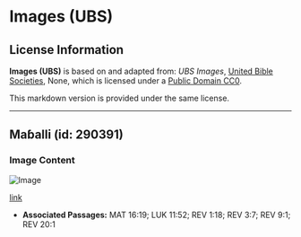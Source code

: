 # Images (UBS)

## License Information

**Images (UBS)** is based on and adapted from: _UBS Images_, [United Bible Societies](https://unitedbiblesocieties.org/), None, which is licensed under a [Public Domain CC0](https://creativecommons.org/public-domain/cc0/).

This markdown version is provided under the same license.



--------------------------------

## Maɓalli (id: 290391)

### Image Content

![Image](https://cdn.aquifer.bible/aquifer-content/resources/Media/WEB-0404_key.jpg)

[link](https://cdn.aquifer.bible/aquifer-content/resources/Media/WEB-0404_key.jpg)

* **Associated Passages:** MAT 16:19; LUK 11:52; REV 1:18; REV 3:7; REV 9:1; REV 20:1

